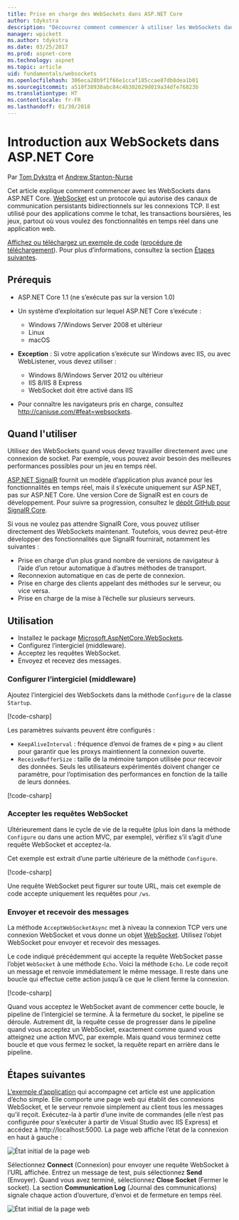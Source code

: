 ```yaml
---
title: Prise en charge des WebSockets dans ASP.NET Core
author: tdykstra
description: "Découvrez comment commencer à utiliser les WebSockets dans ASP.NET Core."
manager: wpickett
ms.author: tdykstra
ms.date: 03/25/2017
ms.prod: aspnet-core
ms.technology: aspnet
ms.topic: article
uid: fundamentals/websockets
ms.openlocfilehash: 306eca28b9f1f66e1ccaf185ccae87db8dea1b01
ms.sourcegitcommit: a510f38930abc84c4b302029d019a34dfe76823b
ms.translationtype: HT
ms.contentlocale: fr-FR
ms.lasthandoff: 01/30/2018
---
```

# <a name="introduction-to-websockets-in-aspnet-core"></a>Introduction aux WebSockets dans ASP.NET Core

Par [Tom Dykstra](https://github.com/tdykstra) et [Andrew Stanton-Nurse](https://github.com/anurse)

Cet article explique comment commencer avec les WebSockets dans ASP.NET Core. [WebSocket](https://wikipedia.org/wiki/WebSocket) est un protocole qui autorise des canaux de communication persistants bidirectionnels sur les connexions TCP. Il est utilisé pour des applications comme le tchat, les transactions boursières, les jeux, partout où vous voulez des fonctionnalités en temps réel dans une application web.

[Affichez ou téléchargez un exemple de code](https://github.com/aspnet/Docs/tree/master/aspnetcore/fundamentals/websockets/sample) ([procédure de téléchargement](xref:tutorials/index#how-to-download-a-sample)). Pour plus d’informations, consultez la section [Étapes suivantes](#next-steps).


## <a name="prerequisites"></a>Prérequis

* ASP.NET Core 1.1 (ne s’exécute pas sur la version 1.0)
* Un système d’exploitation sur lequel ASP.NET Core s’exécute :
  
  * Windows 7/Windows Server 2008 et ultérieur
  * Linux
  * macOS

* **Exception** : Si votre application s’exécute sur Windows avec IIS, ou avec WebListener, vous devez utiliser :

  * Windows 8/Windows Server 2012 ou ultérieur
  * IIS 8/IIS 8 Express
  * WebSocket doit être activé dans IIS

* Pour connaître les navigateurs pris en charge, consultez http://caniuse.com/#feat=websockets.

## <a name="when-to-use-it"></a>Quand l'utiliser

Utilisez des WebSockets quand vous devez travailler directement avec une connexion de socket. Par exemple, vous pouvez avoir besoin des meilleures performances possibles pour un jeu en temps réel.

[ASP.NET SignalR](https://docs.microsoft.com/aspnet/signalr/overview/getting-started/introduction-to-signalr) fournit un modèle d’application plus avancé pour les fonctionnalités en temps réel, mais il s’exécute uniquement sur ASP.NET, pas sur ASP.NET Core. Une version Core de SignalR est en cours de développement. Pour suivre sa progression, consultez le [dépôt GitHub pour SignalR Core](https://github.com/aspnet/SignalR).

Si vous ne voulez pas attendre SignalR Core, vous pouvez utiliser directement des WebSockets maintenant. Toutefois, vous devrez peut-être développer des fonctionnalités que SignalR fournirait, notamment les suivantes :

* Prise en charge d’un plus grand nombre de versions de navigateur à l’aide d’un retour automatique à d’autres méthodes de transport.
* Reconnexion automatique en cas de perte de connexion.
* Prise en charge des clients appelant des méthodes sur le serveur, ou vice versa.
* Prise en charge de la mise à l’échelle sur plusieurs serveurs.

## <a name="how-to-use-it"></a>Utilisation

* Installez le package [Microsoft.AspNetCore.WebSockets](https://www.nuget.org/packages/Microsoft.AspNetCore.WebSockets/).
* Configurez l’intergiciel (middleware).
* Acceptez les requêtes WebSocket.
* Envoyez et recevez des messages.

### <a name="configure-the-middleware"></a>Configurer l’intergiciel (middleware)

Ajoutez l’intergiciel des WebSockets dans la méthode `Configure` de la classe `Startup`.

[!code-csharp[](websockets/sample/Startup.cs?name=UseWebSockets)]

Les paramètres suivants peuvent être configurés :

* `KeepAliveInterval` : fréquence d’envoi de frames de « ping » au client pour garantir que les proxys maintiennent la connexion ouverte.
* `ReceiveBufferSize` : taille de la mémoire tampon utilisée pour recevoir des données. Seuls les utilisateurs expérimentés doivent changer ce paramètre, pour l’optimisation des performances en fonction de la taille de leurs données.

[!code-csharp[](websockets/sample/Startup.cs?name=UseWebSocketsOptions)]

### <a name="accept-websocket-requests"></a>Accepter les requêtes WebSocket

Ultérieurement dans le cycle de vie de la requête (plus loin dans la méthode `Configure` ou dans une action MVC, par exemple), vérifiez s’il s’agit d’une requête WebSocket et acceptez-la.

Cet exemple est extrait d’une partie ultérieure de la méthode `Configure`.

[!code-csharp[](websockets/sample/Startup.cs?name=AcceptWebSocket&highlight=7)]

Une requête WebSocket peut figurer sur toute URL, mais cet exemple de code accepte uniquement les requêtes pour `/ws`.

### <a name="send-and-receive-messages"></a>Envoyer et recevoir des messages

La méthode `AcceptWebSocketAsync` met à niveau la connexion TCP vers une connexion WebSocket et vous donne un objet [WebSocket](https://docs.microsoft.com/dotnet/core/api/system.net.websockets.websocket). Utilisez l’objet WebSocket pour envoyer et recevoir des messages.

Le code indiqué précédemment qui accepte la requête WebSocket passe l’objet `WebSocket` à une méthode `Echo`. Voici la méthode `Echo`. Le code reçoit un message et renvoie immédiatement le même message. Il reste dans une boucle qui effectue cette action jusqu’à ce que le client ferme la connexion. 

[!code-csharp[](websockets/sample/Startup.cs?name=Echo)]

Quand vous acceptez le WebSocket avant de commencer cette boucle, le pipeline de l’intergiciel se termine.  À la fermeture du socket, le pipeline se déroule. Autrement dit, la requête cesse de progresser dans le pipeline quand vous acceptez un WebSocket, exactement comme quand vous atteignez une action MVC, par exemple.  Mais quand vous terminez cette boucle et que vous fermez le socket, la requête repart en arrière dans le pipeline.

## <a name="next-steps"></a>Étapes suivantes

[L’exemple d’application](https://github.com/aspnet/Docs/tree/master/aspnetcore/fundamentals/websockets/sample) qui accompagne cet article est une application d’écho simple. Elle comporte une page web qui établit des connexions WebSocket, et le serveur renvoie simplement au client tous les messages qu’il reçoit. Exécutez-la à partir d’une invite de commandes (elle n’est pas configurée pour s’exécuter à partir de Visual Studio avec IIS Express) et accédez à http://localhost:5000. La page web affiche l’état de la connexion en haut à gauche :

![État initial de la page web](websockets/_static/start.png)

Sélectionnez **Connect** (Connexion) pour envoyer une requête WebSocket à l’URL affichée.  Entrez un message de test, puis sélectionnez **Send** (Envoyer). Quand vous avez terminé, sélectionnez **Close Socket** (Fermer le socket). La section **Communication Log** (Journal des communications) signale chaque action d’ouverture, d’envoi et de fermeture en temps réel.

![État initial de la page web](websockets/_static/end.png)

